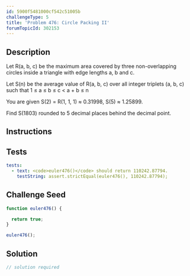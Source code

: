 ```yaml
---
id: 5900f5481000cf542c51005b
challengeType: 5
title: 'Problem 476: Circle Packing II'
forumTopicId: 302153
---
```


## Description

<section id='description'>

Let R(a, b, c) be the maximum area covered by three non-overlapping circles inside a triangle with edge lengths a, b and c.

Let S(n) be the average value of R(a, b, c) over all integer triplets (a, b, c) such that 1 ≤ a ≤ b ≤ c &lt; a + b ≤ n

You are given S(2) = R(1, 1, 1) ≈ 0.31998, S(5) ≈ 1.25899.

Find S(1803) rounded to 5 decimal places behind the decimal point.

</section>

## Instructions

<section id='instructions'>

</section>

## Tests

<section id='tests'>

```yml
tests:
  - text: <code>euler476()</code> should return 110242.87794.
    testString: assert.strictEqual(euler476(), 110242.87794);

```

</section>

## Challenge Seed

<section id='challengeSeed'>

<div id='js-seed'>

```js
function euler476() {

  return true;
}

euler476();
```

</div>

</section>

## Solution

<section id='solution'>

```js
// solution required
```

</section>
